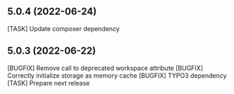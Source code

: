 ## 5.0.4 (2022-06-24)

[TASK] Update composer dependency

## 5.0.3 (2022-06-22)

[BUGFIX] Remove call to deprecated workspace attribute
[BUGFIX] Correctly initialize storage as memory cache
[BUGFIX] TYPO3 dependency
[TASK] Prepare next release
